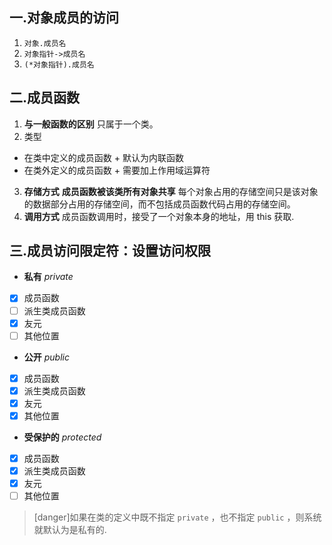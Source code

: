 ## 一.对象成员的访问

1.	`对象.成员名`
2.	`对象指针->成员名`
3.	`(*对象指针).成员名`

## 二.成员函数

1.	**与一般函数的区别** 只属于一个类。
2.	类型
   +	在类中定义的成员函数
     +	默认为内联函数
   +	在类外定义的成员函数
     +	需要加上作用域运算符

3.	**存储方式** **成员函数被该类所有对象共享** 每个对象占用的存储空间只是该对象的数据部分占用的存储空间，而不包括成员函数代码占用的存储空间。
4.	**调用方式** 成员函数调用时，接受了一个对象本身的地址，用 this 获取.



## 三.成员访问限定符：设置访问权限

+	**私有** *private*
  +	[x] 成员函数
  +	[ ] 派生类成员函数
  +	[x] 友元
  +	[ ] 其他位置
+	**公开** *public* 
  +	[x] 成员函数
  +	[x] 派生类成员函数
  +	[x] 友元
  +	[x] 其他位置
+	**受保护的** *protected*
  +	[x] 成员函数
  +	[x] 派生类成员函数
  +	[x] 友元
  +	[ ] 其他位置

>[danger]如果在类的定义中既不指定 `private` ，也不指定 `public` ，则系统就默认为是私有的.

